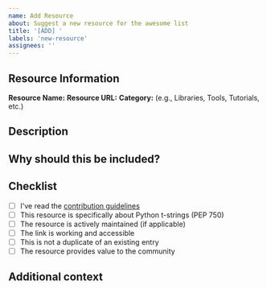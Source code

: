 ```yaml
---
name: Add Resource
about: Suggest a new resource for the awesome list
title: '[ADD] '
labels: 'new-resource'
assignees: ''
---
```


## Resource Information

**Resource Name:** 
**Resource URL:** 
**Category:** (e.g., Libraries, Tools, Tutorials, etc.)

## Description

<!-- Provide a brief description of the resource (1-2 sentences) -->

## Why should this be included?

<!-- Explain why this resource is valuable for the t-strings community -->

## Checklist

- [ ] I've read the [contribution guidelines](../../CONTRIBUTING.md)
- [ ] This resource is specifically about Python t-strings (PEP 750)
- [ ] The resource is actively maintained (if applicable)
- [ ] The link is working and accessible
- [ ] This is not a duplicate of an existing entry
- [ ] The resource provides value to the community

## Additional context

<!-- Add any other context, screenshots, or examples here -->